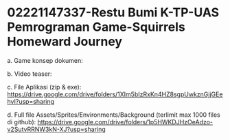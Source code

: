 # 02221147337-Restu Bumi K-TP-UAS Pemrograman Game-Squirrels Homeward Journey

a. Game konsep dokumen:

b. Video teaser:

c. File Aplikasi (zip & exe): https://drive.google.com/drive/folders/1XIm5bIzRxKn4HZ8sgpUwkznGjjGEehvI?usp=sharing

d. Full file Assets/Sprites/Environments/Background (terlimit max 1000 files di github): https://drive.google.com/drive/folders/1p5HWKDJHzOeAdzo-v2SutvRRNW3kN-XJ?usp=sharing
